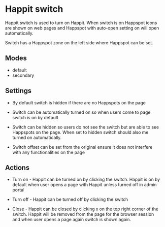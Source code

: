 # Happit switch

Happit switch is used to turn on Happit. When switch is on Happspot icons are shown on web pages and Happspot with auto-open setting on will open automatically.

Switch has a Happspot zone on the left side where Happspot can be set.

## Modes

- default
- secondary

## Settings

- By default switch is hidden if there are no Happspots on the page

- Switch can be automatically turned on so when users come to page switch is on by default

- Switch can be hidden so users do not see the switch but are able to see Happspots on the page. When set to hidden switch should also me turned on automatically.

- Switch offset can be set from the original ensure it does not interfere with any functionalities on the page

## Actions

- Turn on - Happit can be turned on by clicking the switch. Happit is on by default when user opens a page with Happit unless turned off in admin portal

- Turn off - Happit can be turned off by clicking the switch

- Close - Happit can be closed by clicking x on the top right corner of the switch. Happit will be removed from the page for the browser session and when user opens a page again switch is shown again.
